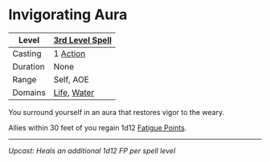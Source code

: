 # Invigorating Aura

| Level    | [3rd Level Spell](3rd%20Level%20Spells.md)                                         |
| -------- | ------------------------------------------------------------------------------------ |
| Casting  | 1 [Action](../../../../Game%20Procedures/Action.md)                                  |
| Duration | None                                                                                 |
| Range    | Self, AOE                                                                            |
| Domains  | [Life](../../../Spell%20Domains/Life.md), [Water](../../../Spell%20Domains/Water.md) |

You surround yourself in an aura that restores vigor to the weary.

Allies within 30 feet of you regain 1d12 [Fatigue Points](../../../../Player%20Characters/Derived%20Statistics/Fatigue%20Points.md).

---
*Upcast: Heals an additional 1d12 FP per spell level*
